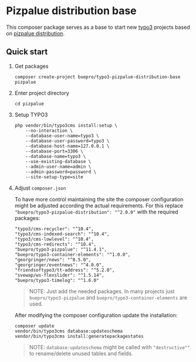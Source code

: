 # Pizpalue distribution base

This composer package serves as a base to start new [typo3](https://typo3.org) projects based on 
[pizpalue distribution](https://extensions.typo3.org/extension/pizpalue_distribution/).

## Quick start

1.  Get packages
    ```
    composer create-project buepro/typo3-pizpalue-distribution-base pizpalue 
    ```

1.  Enter project directory
    ```
    cd pizpalue
    ```

1.  Setup TYPO3
    ```
    php vendor/bin/typo3cms install:setup \
        --no-interaction \
        --database-user-name=typo3 \
        --database-user-password=typo3 \
        --database-host-name=127.0.0.1 \
        --database-port=3306 \
        --database-name=typo3 \
        --use-existing-database \
        --admin-user-name=admin \
        --admin-password=password \
        --site-setup-type=site
    ```

1.  Adjust `composer.json`

    To have more control maintaining the site the composer configuration might be adjusted according the 
    actual requirements. For this replace `"buepro/typo3-pizpalue-distribution": "^2.0.0"` with the required 
    packages:
    ```
    "typo3/cms-recycler": "^10.4",
    "typo3/cms-indexed-search": "^10.4",
    "typo3/cms-lowlevel": "^10.4",
    "typo3/cms-redirects": "^10.4",
    "buepro/typo3-pizpalue": "^11.4.1",
    "buepro/typo3-container-elements": "^1.0.0",
    "georgringer/news": "^8.5.0",
    "georgringer/eventnews": "^4.0.0",
    "friendsoftypo3/tt-address": "^5.2.0",
    "svewap/ws-flexslider": "^1.5.14",
    "buepro/typo3-timelog": "^1.6.0"
    ```
    > NOTE: Just add the needed packages. In many projects just `buepro/typo3-pizpalue` and 
    > `buepro/typo3-container-elements` are used.
   
    After modifying the composer configuration update the installation:
    ```
    composer update
    vendor/bin/typo3cms database:updateschema
    vendor/bin/typo3cms install:generatepackagestates
    ```
    > NOTE: `database:updateschema` might be called with `"destructive""` to rename/delete unused
    > tables and fields.